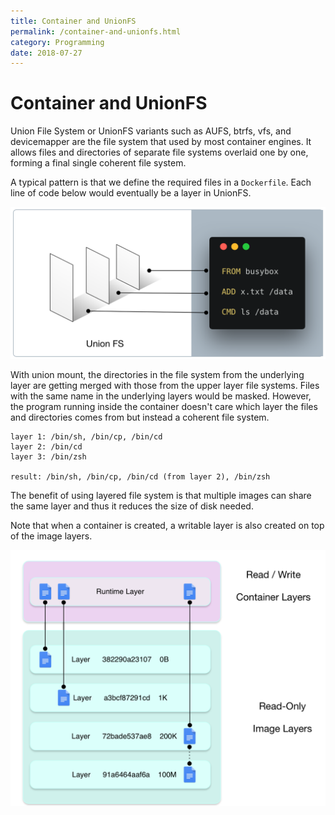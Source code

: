 ```yaml
---
title: Container and UnionFS
permalink: /container-and-unionfs.html
category: Programming
date: 2018-07-27
---
```


# Container and UnionFS

Union File System or UnionFS variants such as AUFS, btrfs, vfs, and devicemapper are the file system that used by most container engines.  It allows files and directories of separate file systems overlaid one by one, forming a final single coherent file system.

A typical pattern is that we define the required files in a `Dockerfile`. Each line of code below would eventually be a layer in UnionFS.

![Container and UnionFS](/static/images/container-and-unionfs.png)

With union mount, the directories in the file system from the underlying layer are getting merged with those from the upper layer file systems. Files with the same name in the underlying layers would be masked. However, the program running inside the container doesn't care which layer the files and directories comes from but instead a coherent file system.

```
layer 1: /bin/sh, /bin/cp, /bin/cd
layer 2: /bin/cd
layer 3: /bin/zsh

result: /bin/sh, /bin/cp, /bin/cd (from layer 2), /bin/zsh
```

The benefit of using layered file system is that multiple images can share the same layer and thus it reduces the size of disk needed. 

Note that when a container is created, a writable layer is also created on top of the image layers.

![RW Layers](/static/images/container-unionfs-rw-layers.png)
